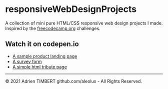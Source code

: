 # responsiveWebDesignProjects
A collection of mini pure HTML/CSS responsive web design projects I made.
Inspired by the [freecodecamp.org](https://www.freecodecamp.org/learn/responsive-web-design/) challenges. 

## Watch it on codepen.io
* [A sample product landing page](https://codepen.io/aleolux/pen/GRvNxQv)
* [A survey form](https://codepen.io/aleolux/pen/vYgBgLV)
* [A simple html tribute page](https://codepen.io/aleolux/pen/wvoVEOj)

- - -
© 2021 Adrien TIMBERT github.com/aleolux - All Rights Reserved.
